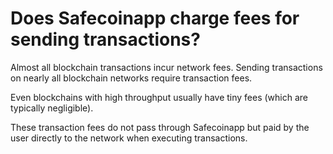 # Does Safecoinapp charge fees for sending transactions?

Almost all blockchain transactions incur network fees. Sending transactions on nearly all blockchain networks require transaction fees. 

Even blockchains with high throughput usually have tiny fees (which are typically negligible).

These transaction fees do not pass through Safecoinapp but paid by the user directly to the network when executing transactions.